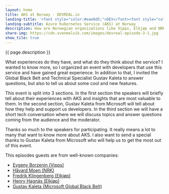 ```yaml
---
layout: home
title: AKS at Norway - DEVREAL.io
landing-title: '<font style="color:#eae0d5;">DEV</font><font style="color:#C6AC8F;">REAL</font> Episode 3'
landing-subtitle: Azure Kubernetes Service (AKS) at Norway
description: How are Norwegian organizations like Vipps, Elkjøp and NRK using Azure Kubernetes Service (AKS), and how does Microsoft support them?
share-img: https://cdn.svenmalvik.com/images/devreal-episode-3-1.jpg
show_tile: true
---
```


{{ page.description }}

What experiences do they have, and what do they think about the service? I wanted to know more, so I organized an event with developers that use this service and have gained great experience. In addition to that, I invited the Global Black Belt and Technical Specialist Gustav Kaleta to answer questions, but also to tell us about some cool and new features.

This event is split into 3 sections. In the first section the speakers will briefly tell about their experiences with AKS and insights that are most valuable to them. In the second section, Gustav Kaleta from Microsoft will tell about how they help and support us developers. In the third section we will have a short tech conversation where we will discuss topics and answer questions coming from the audience and the moderator.

Thanks so much to the speakers for participating. It really means a lot to many that want to know more about AKS. I also want to send a special thanks to Gustav Kaleta from Microsoft who will help us to get the most out of this event.

This episodes guests are from well-known companies:

- [Evgeny Borzenin (Vipps)](https://www.linkedin.com/in/evgeny-borzenin-8b13a4/)
- [Håvard Moen (NRK)](https://www.linkedin.com/in/h%C3%A5vard-moen-26749612b/)
- [Fredrik Klingenberg (Elkjøp)](https://www.linkedin.com/in/fredrikklingenberg/)
- [Henry Hagnäs (Elkjøp)](https://www.linkedin.com/in/hagnas/)
- [Gustav Kaleta (Microsoft Global Black Belt)](https://www.linkedin.com/in/gustav-kaleta-7a18661a/)
